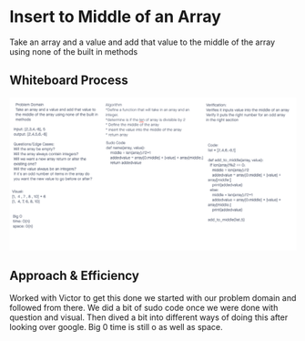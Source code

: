 # Insert to Middle of an Array
<!-- Description of the challenge -->
Take an array and a value and add that value to the middle of the array using none of the built in methods

## Whiteboard Process
<!-- Embedded whiteboard image -->
![Code Challenge 02 whiteboard](../Whiteboards/middle_array.png)

## Approach & Efficiency
<!-- What approach did you take? Discuss Why. What is the Big O space/time for this approach? -->
Worked with Victor to get this done we started with our problem domain and followed from there. We did a bit of sudo code once we were done with question and visual. Then dived a bit into different ways of doing this after looking over google. Big 0 time is still o as well as space. 

